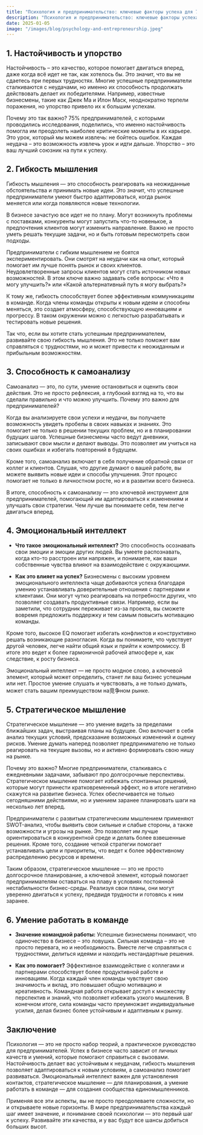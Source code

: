 ```yaml
---  
title: "Психология и предпринимательство: ключевые факторы успеха для 75% бизнесменов"  
description: "Психология и предпринимательство: ключевые факторы успеха для 75% бизнесменов"  
date: 2025-01-05
image: "/images/blog/psychology-and-entrepreneurship.jpeg" 
---
```


## 1. Настойчивость и упорство

Настойчивость – это качество, которое помогает двигаться вперед, даже когда всё идет не так, как хотелось бы. Это значит, что вы не сдаетесь при первых трудностях. Многие успешные предприниматели сталкиваются с неудачами, но именно их способность продолжать действовать делает их победителями. Например, известные бизнесмены, такие как Джек Ма и Илон Маск, неоднократно терпели поражения, но упорство привело их к большим успехам.

Почему это так важно? 75% предпринимателей, с которыми проводились исследования, поделились, что именно настойчивость помогла им преодолеть наиболее критические моменты в их карьере. Это урок, который мы можем извлечь: не бойтесь ошибок. Каждая неудача – это возможность извлечь урок и идти дальше. Упорство – это ваш лучший союзник на пути к успеху.
## 2. Гибкость мышления

Гибкость мышления — это способность реагировать на неожиданные обстоятельства и принимать новые идеи. Это значит, что успешные предприниматели умеют быстро адаптироваться, когда рынок меняется или когда появляются новые технологии. 

В бизнесе зачастую все идет не по плану. Могут возникнуть проблемы с поставками, конкуренты могут запустить что-то новенькое, а предпочтения клиентов могут изменить направление. Важно не просто уметь решать текущие задачи, но и быть готовым пересмотреть свои подходы. 

Предприниматели с гибким мышлением не боятся экспериментировать. Они смотрят на неудачи как на опыт, который помогает им лучше понять рынок и своих клиентов. Неудовлетворенные запросы клиентов могут стать источником новых возможностей. В этом ключе важно задавать себе вопросы: «Что я могу улучшить?» или «Какой альтернативный путь я могу выбрать?»

К тому же, гибкость способствует более эффективным коммуникациям в команде. Когда члены команды открыты к новым идеям и способны меняться, это создает атмосферу, способствующую инновациям и прогрессу. В таком окружении можно с легкостью разрабатывать и тестировать новые решения. 

Так что, если вы хотите стать успешным предпринимателем, развивайте свою гибкость мышления. Это не только поможет вам справляться с трудностями, но и может привести к неожиданным и прибыльным возможностям.
## 3. Способность к самоанализу

Самоанализ — это, по сути, умение остановиться и оценить свои действия. Это не просто рефлексия, а глубокий взгляд на то, что вы сделали правильно и что можно улучшить. Почему это важно для предпринимателей? 

Когда вы анализируете свои успехи и неудачи, вы получаете возможность увидеть пробелы в своих навыках и знаниях. Это помогает не только в решении текущих проблем, но и в планировании будущих шагов. Успешные бизнесмены часто ведут дневники, записывают свои мысли и делают выводы. Это позволяет им учиться на своих ошибках и избегать повторений в будущем.

Кроме того, самоанализ включает в себя получение обратной связи от коллег и клиентов. Слушая, что другие думают о вашей работе, вы можете выявить новые идеи и способы улучшения. Этот процесс помогает не только в личностном росте, но и в развитии всего бизнеса. 

В итоге, способность к самоанализу — это ключевой инструмент для предпринимателей, помогающий им адаптироваться к изменениям и улучшать свои стратегии. Чем лучше вы понимаете себя, тем легче двигаться вперед.
## 4. Эмоциональный интеллект

- **Что такое эмоциональный интеллект?** Это способность осознавать свои эмоции и эмоции других людей. Вы умеете распознавать, когда кто-то расстроен или напряжен, и понимаете, как ваши собственные чувства влияют на взаимодействие с окружающими.

- **Как это влияет на успех?** Бизнесмены с высоким уровнем эмоционального интеллекта чаще добиваются успеха благодаря умению устанавливать доверительные отношения с партнерами и клиентами. Они могут чутко реагировать на потребности других, что позволяет создавать продуктивные связи. Например, если вы заметили, что сотрудник переживает из-за проекта, вы сможете вовремя предложить поддержку и тем самым повысить мотивацию команды. 

Кроме того, высокое EQ помогает избегать конфликтов и конструктивно решать возникающие разногласия. Когда вы понимаете, что чувствует другой человек, легче найти общий язык и прийти к компромиссу. В итоге это ведет к более гармоничной рабочей атмосфере и, как следствие, к росту бизнеса. 

Эмоциональный интеллект — не просто модное слово, а ключевой элемент, который может определить, станет ли ваш бизнес успешным или нет. Простое умение слушать и чувствовать, а не только думать, может стать вашим преимуществом на竞争ном рынке.
## 5. Стратегическое мышление

Стратегическое мышление — это умение видеть за пределами ближайших задач, выстраивая планы на будущее. Оно включает в себя анализ текущих условий, предсказание возможных изменений и оценку рисков. Умение думать наперед позволяет предпринимателю не только реагировать на текущие вызовы, но и активно формировать свою нишу на рынке.

Почему это важно? Многие предприниматели, сталкиваясь с ежедневными задачами, забывают про долгосрочные перспективы. Стратегическое мышление помогает избежать спонтанных решений, которые могут принести кратковременный эффект, но в итоге негативно скажутся на развитие бизнеса. Успех обеспечивается не только сегодняшними действиями, но и умением заранее планировать шаги на несколько лет вперед.

Предприниматели с развитым стратегическим мышлением применяют SWOT-анализ, чтобы выявить свои сильные и слабые стороны, а также возможности и угрозы на рынке. Это позволяет им лучше ориентироваться в конкурентной среде и делать более взвешенные решения. Кроме того, создание четкой стратегии помогает устанавливать цели и приоритеты, что ведет к более эффективному распределению ресурсов и времени.

Таким образом, стратегическое мышление — это не просто долгосрочное планирование, а ключевой элемент, который помогает предпринимателям оставаться на плаву в условиях постоянной нестабильности бизнес-среды. Реализуя свои планы, они могут уверенно двигаться к успеху, предвидя трудности и готовясь к ним заранее.
## 6. Умение работать в команде

- **Значение командной работы:** Успешные бизнесмены понимают, что одиночество в бизнесе – это ловушка. Сильная команда – это не просто перевага, но и необходимость. Вместе легче справляться с трудностями, делиться идеями и находить нестандартные решения.

- **Как это помогает?** Эффективное взаимодействие с коллегами и партнерами способствует более продуктивной работе и инновациям. Когда каждый член команды чувствует свою значимость и вклад, это повышает общую мотивацию и креативность. Командная работа открывает доступ к множеству перспектив и знаний, что позволяет избежать узкого мышления. В конечном итоге, сила команды часто преумножает индивидуальные усилия, делая бизнес более устойчивым и адаптивным к рынку.
## Заключение

Психология — это не просто набор теорий, а практическое руководство для предпринимателей. Успех в бизнесе часто зависит от личных качеств и умений, которые помогают справиться с вызовами. Настойчивость делает вас устойчивым к неудачам, гибкость мышления позволяет адаптироваться к новым условиям, а самоанализ помогает развиваться. Эмоциональный интеллект важен для установления контактов, стратегическое мышление — для планирования, а умение работать в команде — для создания сообщества единомышленников.

Применяя все эти аспекты, вы не просто преодолеваете сложности, но и открываете новые горизонты. В мире предпринимательства каждый шаг имеет значение, и понимание своей психологии — это первый шаг к успеху. Развивайте эти качества, и у вас будут все шансы добиться больших высот.